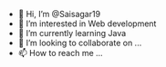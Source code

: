 - 👋 Hi, I’m @Saisagar19
- 👀 I’m interested in Web development
- 🌱 I’m currently learning Java 
- 💞️ I’m looking to collaborate on ...
- 📫 How to reach me ...

<!---
Saisagar19/Saisagar19 is a ✨ special ✨ repository because its `README.md` (this file) appears on your GitHub profile.
You can click the Preview link to take a look at your changes.
--->
